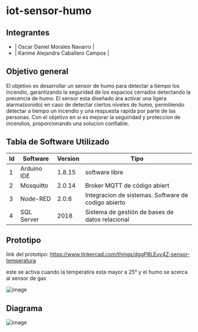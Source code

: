 # iot-sensor-humo

## Integrantes

- | Oscar Daniel Morales Navarro |
- | Karime Alejandra Caballero Campos |


## Objetivo general
El objetivo es desarrollar un sensor de humo para detectar a tiempo los incendio, garantizando la seguridad de los espacios cerrados detectando la precencia de humo. El sensor esta diseñado ára activar una ligera alarma(sonido) en caso de detectar ciertos niveles de humo, permitiendo detectar a tiempo un incendio y una respuesta rapida por parte de las personas. Con el objetivo en si es mejorar la seguiridad  y proteccion de incendios, proporcionando una solucion confiable.

## Tabla de Software Utilizado 

| Id | Software |Version|Tipo |
|-|-|-|-|
| 1 | Arduino IDE | 1.8.15 | software libre|
| 2 | Mosquitto   | 2.0.14 | Broker MQTT de código abiert |
| 3 | Node-RED    | 2.0.6  | Integracion de sistemas. Software de codigo abierto |
| 4 | SQL Server  | 2018   | Sistema de gestión de bases de datos relacional  |



## Prototipo

link del prototipo: https://www.tinkercad.com/things/dggP8LEuy4Z-sensor-temperatura 

este se activa cuando la temperatira esta mayor a 25°  y el humo se acerca al sensor de gas 

![image](https://github.com/Karime-Caballero/iot-sensor-humo/assets/137373510/83ab5a74-6b07-4e62-bdd3-f67ffc0481d4)


## Diagrama 
![image](https://github.com/Karime-Caballero/iot-sensor-humo/assets/137373510/f8426d6a-e9b8-48af-8c19-6f94b3292b5f)

